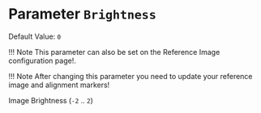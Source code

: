 # Parameter `Brightness`
Default Value: `0`
      
!!! Note
    This parameter can also be set on the Reference Image configuration page!.

!!! Note
    After changing this parameter you need to update your reference image and alignment markers!

Image Brightness (`-2` .. `2`) 
